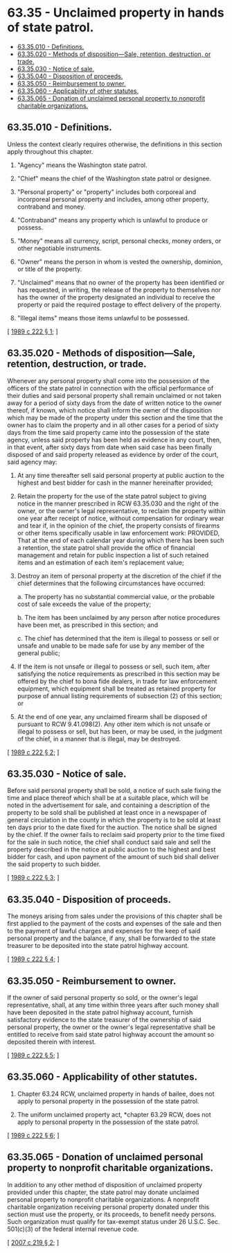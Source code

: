 # 63.35 - Unclaimed property in hands of state patrol.
* [63.35.010 - Definitions.](#6335010---definitions)
* [63.35.020 - Methods of disposition—Sale, retention, destruction, or trade.](#6335020---methods-of-dispositionsale-retention-destruction-or-trade)
* [63.35.030 - Notice of sale.](#6335030---notice-of-sale)
* [63.35.040 - Disposition of proceeds.](#6335040---disposition-of-proceeds)
* [63.35.050 - Reimbursement to owner.](#6335050---reimbursement-to-owner)
* [63.35.060 - Applicability of other statutes.](#6335060---applicability-of-other-statutes)
* [63.35.065 - Donation of unclaimed personal property to nonprofit charitable organizations.](#6335065---donation-of-unclaimed-personal-property-to-nonprofit-charitable-organizations)
## 63.35.010 - Definitions.
Unless the context clearly requires otherwise, the definitions in this section apply throughout this chapter.

1. "Agency" means the Washington state patrol.

2. "Chief" means the chief of the Washington state patrol or designee.

3. "Personal property" or "property" includes both corporeal and incorporeal personal property and includes, among other property, contraband and money.

4. "Contraband" means any property which is unlawful to produce or possess.

5. "Money" means all currency, script, personal checks, money orders, or other negotiable instruments.

6. "Owner" means the person in whom is vested the ownership, dominion, or title of the property.

7. "Unclaimed" means that no owner of the property has been identified or has requested, in writing, the release of the property to themselves nor has the owner of the property designated an individual to receive the property or paid the required postage to effect delivery of the property.

8. "Illegal items" means those items unlawful to be possessed.

\[ [1989 c 222 § 1](https://leg.wa.gov/CodeReviser/documents/sessionlaw/1989c222.pdf?cite=1989%20c%20222%20§%201); \]

## 63.35.020 - Methods of disposition—Sale, retention, destruction, or trade.
Whenever any personal property shall come into the possession of the officers of the state patrol in connection with the official performance of their duties and said personal property shall remain unclaimed or not taken away for a period of sixty days from the date of written notice to the owner thereof, if known, which notice shall inform the owner of the disposition which may be made of the property under this section and the time that the owner has to claim the property and in all other cases for a period of sixty days from the time said property came into the possession of the state agency, unless said property has been held as evidence in any court, then, in that event, after sixty days from date when said case has been finally disposed of and said property released as evidence by order of the court, said agency may:

1. At any time thereafter sell said personal property at public auction to the highest and best bidder for cash in the manner hereinafter provided;

2. Retain the property for the use of the state patrol subject to giving notice in the manner prescribed in RCW 63.35.030 and the right of the owner, or the owner's legal representative, to reclaim the property within one year after receipt of notice, without compensation for ordinary wear and tear if, in the opinion of the chief, the property consists of firearms or other items specifically usable in law enforcement work: PROVIDED, That at the end of each calendar year during which there has been such a retention, the state patrol shall provide the office of financial management and retain for public inspection a list of such retained items and an estimation of each item's replacement value;

3. Destroy an item of personal property at the discretion of the chief if the chief determines that the following circumstances have occurred:

   a. The property has no substantial commercial value, or the probable cost of sale exceeds the value of the property;

   b. The item has been unclaimed by any person after notice procedures have been met, as prescribed in this section; and

   c. The chief has determined that the item is illegal to possess or sell or unsafe and unable to be made safe for use by any member of the general public;

4. If the item is not unsafe or illegal to possess or sell, such item, after satisfying the notice requirements as prescribed in this section may be offered by the chief to bona fide dealers, in trade for law enforcement equipment, which equipment shall be treated as retained property for purpose of annual listing requirements of subsection (2) of this section; or

5. At the end of one year, any unclaimed firearm shall be disposed of pursuant to RCW 9.41.098(2). Any other item which is not unsafe or illegal to possess or sell, but has been, or may be used, in the judgment of the chief, in a manner that is illegal, may be destroyed.

\[ [1989 c 222 § 2](https://leg.wa.gov/CodeReviser/documents/sessionlaw/1989c222.pdf?cite=1989%20c%20222%20§%202); \]

## 63.35.030 - Notice of sale.
Before said personal property shall be sold, a notice of such sale fixing the time and place thereof which shall be at a suitable place, which will be noted in the advertisement for sale, and containing a description of the property to be sold shall be published at least once in a newspaper of general circulation in the county in which the property is to be sold at least ten days prior to the date fixed for the auction. The notice shall be signed by the chief. If the owner fails to reclaim said property prior to the time fixed for the sale in such notice, the chief shall conduct said sale and sell the property described in the notice at public auction to the highest and best bidder for cash, and upon payment of the amount of such bid shall deliver the said property to such bidder.

\[ [1989 c 222 § 3](https://leg.wa.gov/CodeReviser/documents/sessionlaw/1989c222.pdf?cite=1989%20c%20222%20§%203); \]

## 63.35.040 - Disposition of proceeds.
The moneys arising from sales under the provisions of this chapter shall be first applied to the payment of the costs and expenses of the sale and then to the payment of lawful charges and expenses for the keep of said personal property and the balance, if any, shall be forwarded to the state treasurer to be deposited into the state patrol highway account.

\[ [1989 c 222 § 4](https://leg.wa.gov/CodeReviser/documents/sessionlaw/1989c222.pdf?cite=1989%20c%20222%20§%204); \]

## 63.35.050 - Reimbursement to owner.
If the owner of said personal property so sold, or the owner's legal representative, shall, at any time within three years after such money shall have been deposited in the state patrol highway account, furnish satisfactory evidence to the state treasurer of the ownership of said personal property, the owner or the owner's legal representative shall be entitled to receive from said state patrol highway account the amount so deposited therein with interest.

\[ [1989 c 222 § 5](https://leg.wa.gov/CodeReviser/documents/sessionlaw/1989c222.pdf?cite=1989%20c%20222%20§%205); \]

## 63.35.060 - Applicability of other statutes.
1. Chapter 63.24 RCW, unclaimed property in hands of bailee, does not apply to personal property in the possession of the state patrol.

2. The uniform unclaimed property act, *chapter 63.29 RCW, does not apply to personal property in the possession of the state patrol.

\[ [1989 c 222 § 6](https://leg.wa.gov/CodeReviser/documents/sessionlaw/1989c222.pdf?cite=1989%20c%20222%20§%206); \]

## 63.35.065 - Donation of unclaimed personal property to nonprofit charitable organizations.
In addition to any other method of disposition of unclaimed property provided under this chapter, the state patrol may donate unclaimed personal property to nonprofit charitable organizations. A nonprofit charitable organization receiving personal property donated under this section must use the property, or its proceeds, to benefit needy persons. Such organization must qualify for tax-exempt status under 26 U.S.C. Sec. 501(c)(3) of the federal internal revenue code.

\[ [2007 c 219 § 2](https://lawfilesext.leg.wa.gov/biennium/2007-08/Pdf/Bills/Session%20Laws/Senate/5193-S.SL.pdf?cite=2007%20c%20219%20§%202); \]

